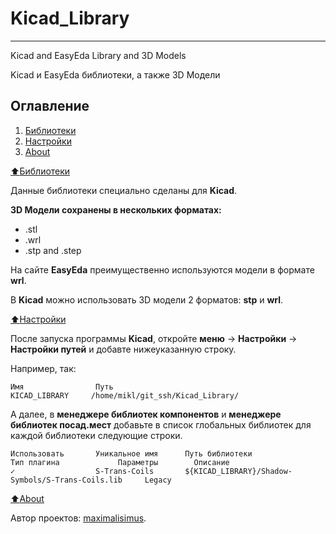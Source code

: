 # Kicad_Library

****************************

Kicad and EasyEda Library and 3D Models

Kicad и EasyEda библиотеки, а также 3D Модели

## Оглавление

1. [Библиотеки](#Библиотеки)
2. [Настройки](#Настройки)
3. [About](#About)

[:arrow_up:Библиотеки](#Библиотеки)

Данные библиотеки специально сделаны для **Kicad**.

**3D Модели сохранены в нескольких форматах:**
* .stl
* .wrl
* .stp and .step

На сайте **EasyEda** преимущественно используются модели в формате **wrl**.

В **Kicad** можно использовать 3D модели 2 форматов: **stp** и **wrl**.

[:arrow_up:Настройки](#Настройки)

После запуска программы **Kicad**, откройте **меню** -> **Настройки** -> **Настройки путей** и добавте нижеуказанную строку.

Например, так:
```
Имя                Путь
KICAD_LIBRARY     /home/mikl/git_ssh/Kicad_Library/
```

А далее, в **менеджере библиотек компонентов** и **менеджере библиотек посад.мест** добавьте в список глобальных библиотек для каждой библиотеки следующие строки.
```
Использовать       Уникальное имя      Путь библиотеки                                       Тип плагина             Параметры        Описание
✓                  S-Trans-Coils       ${KICAD_LIBRARY}/Shadow-Symbols/S-Trans-Coils.lib     Legacy
```

[:arrow_up:About](#About)

Автор проектов: [maximalisimus](https://github.com/maximalisimus).


